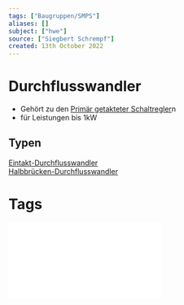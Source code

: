 ```yaml
---
tags: ["Baugruppen/SMPS"]
aliases: []
subject: ["hwe"]
source: ["Siegbert Schrempf"]
created: 13th October 2022
---
```


# Durchflusswandler

- Gehört zu den [Primär getakteter Schaltregler](Primär%20getakteter%20Schaltregler.md)n
- für Leistungen bis 1kW

## Typen

[Eintakt-Durchflusswandler](Eintakt-Durchflusswandler.md)  
[Halbbrücken-Durchflusswandler](Halbbrücken-Durchflusswandler.md)

# Tags

![Schaltnetzteile_Schmidt-Walter](../../xEDU/xLiteratur/DigitalAnalogST/Schaltnetzteile_Schmidt-Walter.pdf)